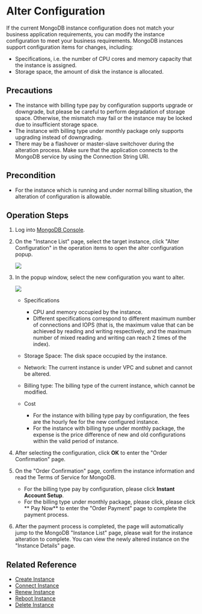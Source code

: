# Alter Configuration

If the current MongoDB instance configuration does not match your business application requirements, you can modify the instance configuration to meet your business requirements.
MongoDB instances support configuration items for changes, including:

- Specifications, i.e. the number of CPU cores and memory capacity that the instance is assigned.
- Storage space, the amount of disk the instance is allocated.

## Precautions

- The instance with billing type pay by configuration supports upgrade or downgrade, but please be careful to perform degradation of storage space. Otherwise, the mismatch may fail or the instance may be locked due to insufficient storage space.
- The instance with billing type under monthly package only supports upgrading instead of downgrading.
- There may be a flashover or master-slave switchover during the alteration process. Make sure that the application connects to the MongoDB service by using the Connection String URI.

## Precondition

- For the instance which is running and under normal billing situation, the alteration of configuration is allowable.
	
## Operation Steps

1. Log into [MongoDB Console](https://mongodb-console.jdcloud.com/mongodb?dataCenter=bj_02).
1. On the "Instance List" page, select the target instance, click "Alter Configuration" in the operation items to open the alter configuration popup.
   
   ![](https://github.com/jdcloudcom/cn/blob/master/image/mongodb/mongo-011.png)

1. In the popup window, select the new configuration you want to alter.

   ![](https://github.com/jdcloudcom/cn/blob/master/image/mongodb/mongo-012.png)
	
	- Specifications
		- CPU and memory occupied by the instance.
		- Different specifications correspond to different maximum number of connections and IOPS (that is, the maximum value that can be achieved by reading and writing respectively, and the maximum number of mixed reading and writing can reach 2 times of the index).
	
	- Storage Space: The disk space occupied by the instance.
		
	- Network: The current instance is under VPC and subnet and cannot be altered.
	- Billing type: The billing type of the current instance, which cannot be modified.
	- Cost
		- For the instance with billing type pay by configuration, the fees are the hourly fee for the new configured instance.
		- For the instance with billing type under monthly package, the expense is the price difference of new and old configurations within the valid period of instance.
		
1. After selecting the configuration, click **OK** to enter the "Order Confirmation" page.
1. On the "Order Confirmation" page, confirm the instance information and read the Terms of Service for MongoDB.
	- For the billing type pay by configuration, please click **Instant Account Setup**.
	- For the billing type under monthly package, please click, please click ** Pay Now** to enter the "Order Payment" page to complete the payment process.

1. After the payment process is completed, the page will automatically jump to the MongoDB "Instance List" page, please wait for the instance alteration to complete. You can view the newly altered instance on the "Instance Details" page.  


## Related Reference

- [Create Instance](../../Getting-Started/Create-Instance.md)
- [Connect Instance](../../Getting-Started/Connect-Instance.md)
- [Renew Instance](Renewal-Instructions.md)
- [Reboot Instance](Restart-Instance.md)
- [Delete Instance](Delete-Instance.md)
